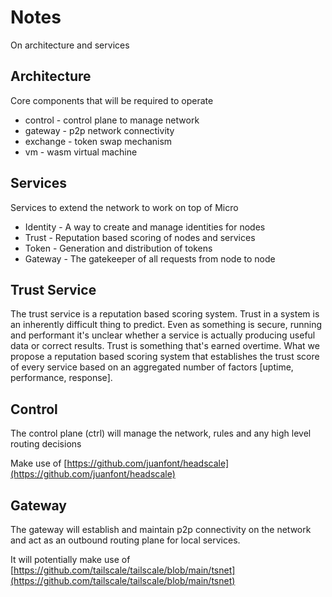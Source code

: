 # Notes

On architecture and services

## Architecture

Core components that will be required to operate

- control - control plane to manage network
- gateway - p2p network connectivity
- exchange - token swap mechanism
- vm - wasm virtual machine

## Services

Services to extend the network to work on top of Micro

- Identity - A way to create and manage identities for nodes
- Trust - Reputation based scoring of nodes and services
- Token - Generation and distribution of tokens
- Gateway - The gatekeeper of all requests from node to node

## Trust Service

The trust service is a reputation based scoring system. Trust in a system is an inherently difficult thing to predict. 
Even as something is secure, running and performant it's unclear whether a service is actually producing useful data 
or correct results. Trust is something that's earned overtime. What we propose a reputation based scoring system that 
establishes the trust score of every service based on an aggregated number of factors [uptime, performance, response].

## Control

The control plane (ctrl) will manage the network, rules and any high level routing decisions

Make use of [https://github.com/juanfont/headscale](https://github.com/juanfont/headscale)

## Gateway

The gateway will establish and maintain p2p connectivity on the network and act as an outbound 
routing plane for local services.

It will potentially make use of [https://github.com/tailscale/tailscale/blob/main/tsnet](https://github.com/tailscale/tailscale/blob/main/tsnet)
